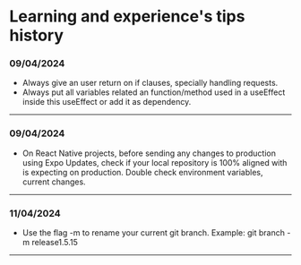 # Learning and experience's tips history


### 09/04/2024

- Always give an user return on if clauses, specially handling requests.
- Always put all variables related an function/method used in a useEffect inside this useEffect or add it as dependency.

---

### 09/04/2024

- On React Native projects, before sending any changes to production using Expo Updates, check if your local repository is 100% aligned with is expecting on production. Double check environment variables, current changes.


---

### 11/04/2024

- Use the flag -m to rename your current git branch. Example: git branch -m release1.5.15

----
